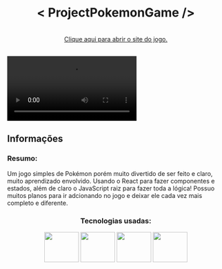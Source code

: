 <h1  align="center">< ProjectPokemonGame /></h1>

 <br>
 <div align="center">
<a href="https://project-pokemon-game.vercel.app">Clique aqui para abrir o site do jogo.</a>
 </div>
 <br>
 
 <video src="https://user-images.githubusercontent.com/104663666/200150360-c2a18fc8-6ff1-43ca-b11a-a7e542a0475c.mp4"></video>
 <br>
 


<h2>Informações</h2>
  
<h3>Resumo:</h3>  Um jogo simples de Pokémon porém muito divertido de ser feito e claro, muito aprendizado envolvido. Usando o React para fazer componentes e estados, além de claro o JavaScript raiz para fazer toda a lógica! Possuo muitos planos para ir adcionando no jogo e deixar ele cada vez mais completo e diferente.
  
 <br>
 
<div align="center">
<h3>Tecnologias usadas:</h3>
 
 <div>
 <img height="70" width="80" src="https://cdn.jsdelivr.net/gh/devicons/devicon/icons/html5/html5-original.svg" />
 <img height="70" width="80" src="https://cdn.jsdelivr.net/gh/devicons/devicon/icons/css3/css3-original.svg" />
 <img height="70" width="80" src="https://cdn.jsdelivr.net/gh/devicons/devicon/icons/javascript/javascript-plain.svg" />
 <img height="70" width="80" src="https://cdn.jsdelivr.net/gh/devicons/devicon/icons/react/react-original.svg" />

  
 </div>
 </div>
